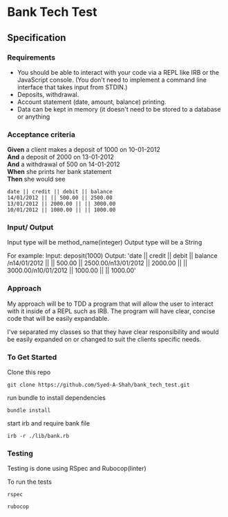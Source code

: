 # Bank Tech Test

## Specification
### Requirements
* You should be able to interact with your code via a REPL like IRB or the JavaScript console. (You don't need to implement a command line interface that takes input from STDIN.)
* Deposits, withdrawal.
* Account statement (date, amount, balance) printing.
* Data can be kept in memory (it doesn't need to be stored to a database or anything

### Acceptance criteria

**Given** a client makes a deposit of 1000 on 10-01-2012  
**And** a deposit of 2000 on 13-01-2012  
**And** a withdrawal of 500 on 14-01-2012  
**When** she prints her bank statement  
**Then** she would see

```
date || credit || debit || balance
14/01/2012 || || 500.00 || 2500.00
13/01/2012 || 2000.00 || || 3000.00
10/01/2012 || 1000.00 || || 1000.00
```
### Input/ Output
Input type will be method_name(integer)
Output type will be a String

For example:
Input: deposit(1000)
Output:
'date || credit || debit || balance /n14/01/2012 || || 500.00 || 2500.00/n13/01/2012 || 2000.00 || || 3000.00/n10/01/2012 || 1000.00 || || 1000.00'

### Approach
My approach will be to TDD a program that will allow the user to interact with it inside of a REPL such as IRB. The program will have clear, concise code that will be easily expandable.

I've separated my classes so that they have clear responsibility and would be easily expanded on or changed to suit the clients specific needs.

### To Get Started
Clone this repo
```
git clone https://github.com/Syed-A-Shah/bank_tech_test.git
```

run bundle to install dependencies

```
bundle install
```

start irb and require bank file

```
irb -r ./lib/bank.rb
```


### Testing
Testing is done using RSpec and Rubocop(linter)

To run the tests
```
rspec
```
```
rubocop
```
